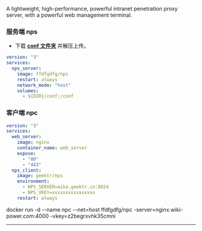 A lightweight, high-performance, powerful intranet penetration proxy server, with a powerful web management terminal.

### 服务端 nps

- 下载 [**conf 文件夹**](https://minhaskamal.github.io/DownGit/#/home?url=https://github.com/ehang-io/nps/tree/master/conf) 并解压上传。

```yml title="docker-compose.yml"
version: "3"
services:
  nps_server:
    image: ffdfgdfg/nps
    restart: always
    network_mode: "host"
    volumes:
      - ${DIR}/conf:/conf
```

### 客户端 npc

```yml title="docker-compose.yml"
version: "3"
services:
  web_server:
    image: nginx
    container_name: web_server
    expose:
      - "80"
      - "443"
  nps_client:
    image: geektr/nps
    environment:
      - NPS_SERVER=aika.geektr.co:8024
      - NPS_VKEY=xxxxxxxxxxxxxxxx
    restart: always
```

docker run -d --name npc --net=host ffdfgdfg/npc -server=nginx.wiki-power.com:4000 -vkey=z2begrxvhk35cmni

---
